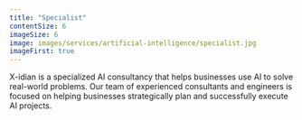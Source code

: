 ```yaml
---
title: "Specialist"
contentSize: 6
imageSize: 6
image: images/services/artificial-intelligence/specialist.jpg
imageFirst: true
---
```


X-idian is a specialized AI consultancy that helps businesses use AI to solve real-world 
problems. Our team of experienced consultants and engineers is focused on helping 
businesses strategically plan and successfully execute AI projects.
